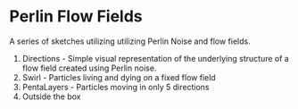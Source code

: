 # Perlin Flow Fields

A series of sketches utilizing utilizing Perlin Noise and flow fields.

1. Directions - Simple visual representation of the underlying structure of a flow field created using Perlin noise.
2. Swirl - Particles living and dying on a fixed flow field
3. PentaLayers - Particles moving in only 5 directions
4. Outside the box
